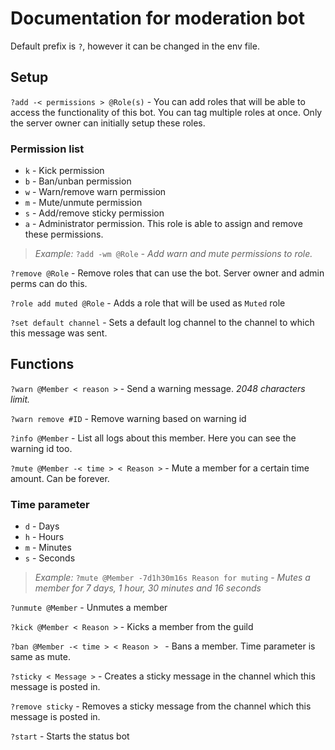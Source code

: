 # Documentation for moderation bot
Default prefix is `?`, however it can be changed in the env file.

## Setup
`?add -< permissions > @Role(s)` - You can add roles that will be able to access the functionality of this bot. You can tag multiple roles at once. Only the server owner can initially setup these roles.
### Permission list
- `k` - Kick permission
- `b` - Ban/unban permission
- `w` - Warn/remove warn permission
- `m` - Mute/unmute permission
- `s` - Add/remove sticky permission
- `a` - Administrator permission. This role is able to assign and remove these permissions.

> *Example:* `?add -wm @Role` *- Add warn and mute permissions to role.*

`?remove @Role` - Remove roles that can use the bot. Server owner and admin perms can do this.

`?role add muted @Role` - Adds a role that will be used as `Muted` role

`?set default channel` - Sets a default log channel to the channel to which this message was sent.

## Functions
`?warn @Member < reason >` - Send a warning message. *2048 characters limit.*

`?warn remove #ID` - Remove warning based on warning id

`?info @Member` - List all logs about this member. Here you can see the warning id too.

`?mute @Member -< time > < Reason >` - Mute a member for a certain time amount. Can be forever.
### Time parameter
- `d` - Days
- `h` - Hours
- `m` - Minutes
- `s` - Seconds

>*Example:* `?mute @Member -7d1h30m16s Reason for muting` - *Mutes a member for 7 days, 1 hour, 30 minutes and 16 seconds*

`?unmute @Member` - Unmutes a member

`?kick @Member < Reason >` - Kicks a member from the guild

`?ban @Member -< time > < Reason > ` - Bans a member. Time parameter is same as mute.

`?sticky < Message >` - Creates a sticky message in the channel which this message is posted in.

`?remove sticky` - Removes a sticky message from the channel which this message is posted in.

`?start` - Starts the status bot
